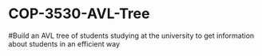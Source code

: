 # COP-3530-AVL-Tree

#Build an AVL tree of students studying at the university to get information about students in an efficient way
